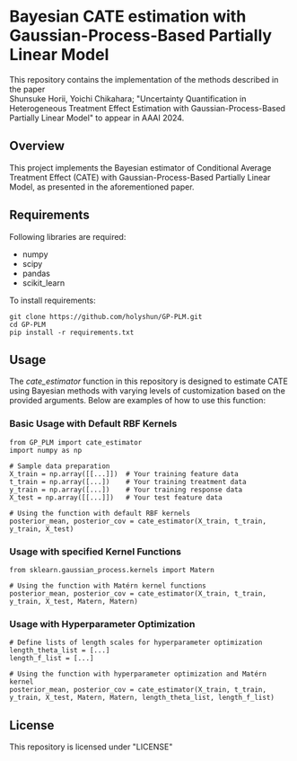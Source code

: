 # Bayesian CATE estimation with Gaussian-Process-Based Partially Linear Model

This repository contains the implementation of the methods described in the paper  
Shunsuke Horii, Yoichi Chikahara; "Uncertainty Quantification in Heterogeneous Treatment Effect Estimation with Gaussian-Process-Based Partially Linear Model" to appear in AAAI 2024.  

## Overview

This project implements the Bayesian estimator of Conditional Average Treatment Effect (CATE) with Gaussian-Process-Based Partially Linear Model, as presented in the aforementioned paper.

## Requirements

Following libraries are required:
- numpy
- scipy
- pandas
- scikit_learn

To install requirements:

```setup  
git clone https://github.com/holyshun/GP-PLM.git
cd GP-PLM
pip install -r requirements.txt
```

## Usage

The *cate_estimator* function in this repository is designed to estimate CATE using Bayesian methods with varying levels of customization based on the provided arguments. Below are examples of how to use this function:

### Basic Usage with Default RBF Kernels
```
from GP_PLM import cate_estimator
import numpy as np

# Sample data preparation
X_train = np.array([[...]])  # Your training feature data
t_train = np.array([...])    # Your training treatment data
y_train = np.array([...])    # Your training response data
X_test = np.array([[...]])   # Your test feature data

# Using the function with default RBF kernels
posterior_mean, posterior_cov = cate_estimator(X_train, t_train, y_train, X_test)
```

### Usage with specified Kernel Functions
```
from sklearn.gaussian_process.kernels import Matern

# Using the function with Matérn kernel functions
posterior_mean, posterior_cov = cate_estimator(X_train, t_train, y_train, X_test, Matern, Matern)
```

### Usage with Hyperparameter Optimization
```
# Define lists of length scales for hyperparameter optimization
length_theta_list = [...]
length_f_list = [...]

# Using the function with hyperparameter optimization and Matérn kernel
posterior_mean, posterior_cov = cate_estimator(X_train, t_train, y_train, X_test, Matern, Matern, length_theta_list, length_f_list)
```

## License

This repository is licensed under "LICENSE"
